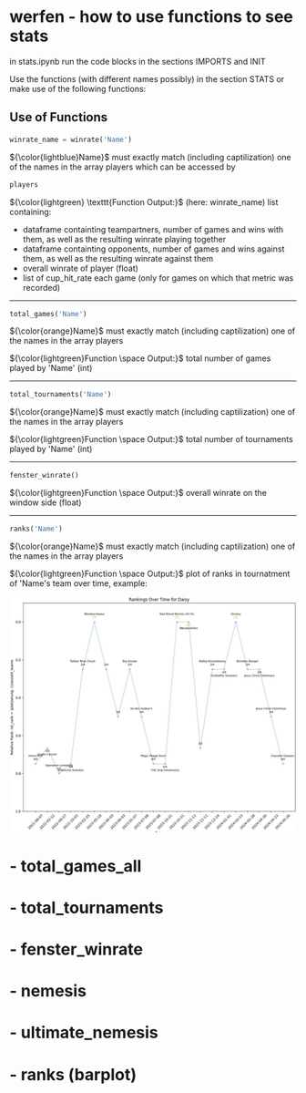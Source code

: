 # werfen - how to use functions to see stats

in stats.ipynb run the code blocks in the sections IMPORTS and INIT

Use the functions (with different names possibly) in the section STATS or make use of the following functions:

## Use of Functions

```python
winrate_name = winrate('Name')
``` 

${\color{lightblue}Name}$ must exactly match (including captilization) one of the names in the array players which can be accessed by

```python
players
``` 
${\color{lightgreen} \texttt{Function Output:}$ (here: winrate_name) list containing:
- dataframe containting teampartners, number of games and wins with them, as well as the resulting winrate playing together
- dataframe containting opponents, number of games and wins against them, as well as the resulting winrate against them
- overall winrate of player (float)
- list of cup_hit_rate each game (only for games on which that metric was recorded)

---

```python
total_games('Name')
``` 
${\color{orange}Name}$ must exactly match (including captilization) one of the names in the array players 

${\color{lightgreen}Function \space Output:}$ total number of games played by 'Name' (int)

---

```python
total_tournaments('Name')
``` 
${\color{orange}Name}$ must exactly match (including captilization) one of the names in the array players 

${\color{lightgreen}Function \space Output:}$ total number of tournaments played by 'Name' (int)

---

```python
fenster_winrate()
``` 
${\color{lightgreen}Function \space Output:}$ overall winrate on the window side (float)

---

```python
ranks('Name')
``` 
${\color{orange}Name}$ must exactly match (including captilization) one of the names in the array players 

${\color{lightgreen}Function \space Output:}$ plot of ranks in tournatment of 'Name's team over time, example:

![ranks_example](ranks_example.jpg)


#   - total_games_all
#   - total_tournaments
#   - fenster_winrate
#   - nemesis
#   - ultimate_nemesis
#   - ranks (barplot)
